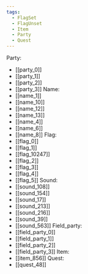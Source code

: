 ```yaml
---
tags:
  - FlagSet
  - FlagUnset
  - Item
  - Party
  - Quest
---
```

Party:
- [[party_0]]
- [[party_1]]
- [[party_2]]
- [[party_3]]
Name:
- [[name_1]]
- [[name_10]]
- [[name_12]]
- [[name_13]]
- [[name_4]]
- [[name_6]]
- [[name_8]]
Flag:
- [[flag_0]]
- [[flag_1]]
- [[flag_10247]]
- [[flag_2]]
- [[flag_3]]
- [[flag_4]]
- [[flag_5]]
Sound:
- [[sound_108]]
- [[sound_154]]
- [[sound_17]]
- [[sound_213]]
- [[sound_216]]
- [[sound_39]]
- [[sound_563]]
Field_party:
- [[field_party_0]]
- [[field_party_1]]
- [[field_party_2]]
- [[field_party_3]]
Item:
- [[item_856]]
Quest:
- [[quest_48]]
